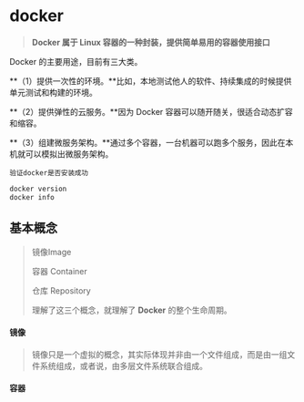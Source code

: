 # docker

> **Docker 属于 Linux 容器的一种封装，提供简单易用的容器使用接口**

Docker 的主要用途，目前有三大类。

**（1）提供一次性的环境。**比如，本地测试他人的软件、持续集成的时候提供单元测试和构建的环境。

**（2）提供弹性的云服务。**因为 Docker 容器可以随开随关，很适合动态扩容和缩容。

**（3）组建微服务架构。**通过多个容器，一台机器可以跑多个服务，因此在本机就可以模拟出微服务架构。

`验证docker是否安装成功`

```bash
docker version
docker info
```

## 基本概念

> 镜像Image
>
> 容器 Container
>
> 仓库 Repository
>
> 理解了这三个概念，就理解了 **Docker** 的整个生命周期。

#### 镜像

> 镜像只是一个虚拟的概念，其实际体现并非由一个文件组成，而是由一组文件系统组成，或者说，由多层文件系统联合组成。

#### 容器

> 